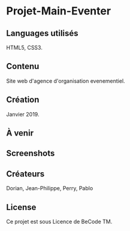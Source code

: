 # Projet-Main-Eventer

## Languages utilisés

HTML5, CSS3.

## Contenu

Site web d'agence d'organisation evenementiel.

## Création

Janvier 2019.

## À venir

## Screenshots

## Créateurs

Dorian, Jean-Philippe, Perry, Pablo

## License

Ce projet est sous Licence de BeCode TM.
